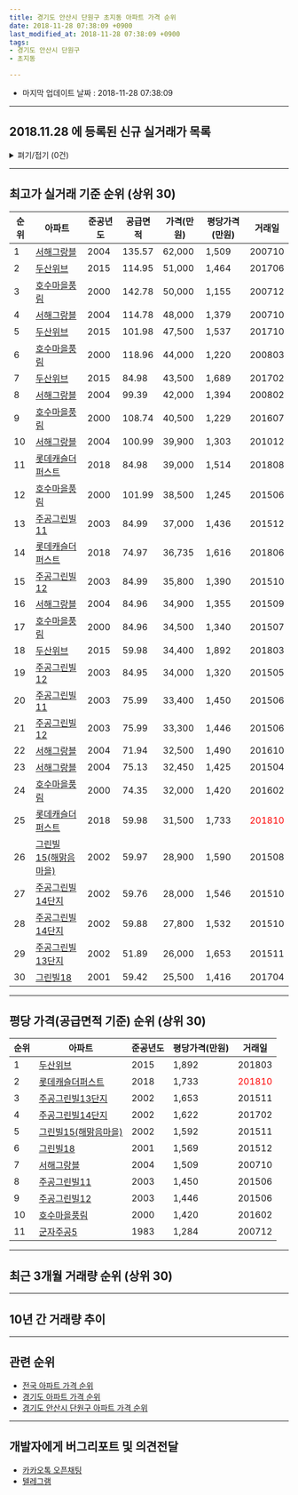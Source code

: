 ```yaml
---
title: 경기도 안산시 단원구 초지동 아파트 가격 순위
date: 2018-11-28 07:38:09 +0900
last_modified_at: 2018-11-28 07:38:09 +0900
tags:
- 경기도 안산시 단원구
- 초지동

---
```


* 마지막 업데이트 날짜 : 2018-11-28 07:38:09

---

## 2018.11.28 에 등록된 신규 실거래가 목록

<details>
<summary>펴기/접기 (0건)</summary>
<div markdown="1">

|아파트|준공년도|공급면적|가격(만원)|평당가격(만원)|거래일|
|---|---|---|---|---|---|
|없음||||||


</div>
</details>

---

## 최고가 실거래 기준 순위 (상위 30)


|순위|아파트|준공년도|공급면적|가격(만원)|평당가격(만원)|거래일|
|---|---|---|---|---|---|---|
|1|[서해그랑블](https://search.naver.com/search.naver?query=%EA%B2%BD%EA%B8%B0%EB%8F%84+%EC%95%88%EC%82%B0%EC%8B%9C+%EB%8B%A8%EC%9B%90%EA%B5%AC+%EC%B4%88%EC%A7%80%EB%8F%99+%EC%84%9C%ED%95%B4%EA%B7%B8%EB%9E%91%EB%B8%94)|2004|135.57|62,000|1,509|200710|
|2|[두산위브](https://search.naver.com/search.naver?query=%EA%B2%BD%EA%B8%B0%EB%8F%84+%EC%95%88%EC%82%B0%EC%8B%9C+%EB%8B%A8%EC%9B%90%EA%B5%AC+%EC%B4%88%EC%A7%80%EB%8F%99+%EB%91%90%EC%82%B0%EC%9C%84%EB%B8%8C)|2015|114.95|51,000|1,464|201706|
|3|[호수마을풍림](https://search.naver.com/search.naver?query=%EA%B2%BD%EA%B8%B0%EB%8F%84+%EC%95%88%EC%82%B0%EC%8B%9C+%EB%8B%A8%EC%9B%90%EA%B5%AC+%EC%B4%88%EC%A7%80%EB%8F%99+%ED%98%B8%EC%88%98%EB%A7%88%EC%9D%84%ED%92%8D%EB%A6%BC)|2000|142.78|50,000|1,155|200712|
|4|[서해그랑블](https://search.naver.com/search.naver?query=%EA%B2%BD%EA%B8%B0%EB%8F%84+%EC%95%88%EC%82%B0%EC%8B%9C+%EB%8B%A8%EC%9B%90%EA%B5%AC+%EC%B4%88%EC%A7%80%EB%8F%99+%EC%84%9C%ED%95%B4%EA%B7%B8%EB%9E%91%EB%B8%94)|2004|114.78|48,000|1,379|200710|
|5|[두산위브](https://search.naver.com/search.naver?query=%EA%B2%BD%EA%B8%B0%EB%8F%84+%EC%95%88%EC%82%B0%EC%8B%9C+%EB%8B%A8%EC%9B%90%EA%B5%AC+%EC%B4%88%EC%A7%80%EB%8F%99+%EB%91%90%EC%82%B0%EC%9C%84%EB%B8%8C)|2015|101.98|47,500|1,537|201710|
|6|[호수마을풍림](https://search.naver.com/search.naver?query=%EA%B2%BD%EA%B8%B0%EB%8F%84+%EC%95%88%EC%82%B0%EC%8B%9C+%EB%8B%A8%EC%9B%90%EA%B5%AC+%EC%B4%88%EC%A7%80%EB%8F%99+%ED%98%B8%EC%88%98%EB%A7%88%EC%9D%84%ED%92%8D%EB%A6%BC)|2000|118.96|44,000|1,220|200803|
|7|[두산위브](https://search.naver.com/search.naver?query=%EA%B2%BD%EA%B8%B0%EB%8F%84+%EC%95%88%EC%82%B0%EC%8B%9C+%EB%8B%A8%EC%9B%90%EA%B5%AC+%EC%B4%88%EC%A7%80%EB%8F%99+%EB%91%90%EC%82%B0%EC%9C%84%EB%B8%8C)|2015|84.98|43,500|1,689|201702|
|8|[서해그랑블](https://search.naver.com/search.naver?query=%EA%B2%BD%EA%B8%B0%EB%8F%84+%EC%95%88%EC%82%B0%EC%8B%9C+%EB%8B%A8%EC%9B%90%EA%B5%AC+%EC%B4%88%EC%A7%80%EB%8F%99+%EC%84%9C%ED%95%B4%EA%B7%B8%EB%9E%91%EB%B8%94)|2004|99.39|42,000|1,394|200802|
|9|[호수마을풍림](https://search.naver.com/search.naver?query=%EA%B2%BD%EA%B8%B0%EB%8F%84+%EC%95%88%EC%82%B0%EC%8B%9C+%EB%8B%A8%EC%9B%90%EA%B5%AC+%EC%B4%88%EC%A7%80%EB%8F%99+%ED%98%B8%EC%88%98%EB%A7%88%EC%9D%84%ED%92%8D%EB%A6%BC)|2000|108.74|40,500|1,229|201607|
|10|[서해그랑블](https://search.naver.com/search.naver?query=%EA%B2%BD%EA%B8%B0%EB%8F%84+%EC%95%88%EC%82%B0%EC%8B%9C+%EB%8B%A8%EC%9B%90%EA%B5%AC+%EC%B4%88%EC%A7%80%EB%8F%99+%EC%84%9C%ED%95%B4%EA%B7%B8%EB%9E%91%EB%B8%94)|2004|100.99|39,900|1,303|201012|
|11|[롯데캐슬더퍼스트](https://search.naver.com/search.naver?query=%EA%B2%BD%EA%B8%B0%EB%8F%84+%EC%95%88%EC%82%B0%EC%8B%9C+%EB%8B%A8%EC%9B%90%EA%B5%AC+%EC%B4%88%EC%A7%80%EB%8F%99+%EB%A1%AF%EB%8D%B0%EC%BA%90%EC%8A%AC%EB%8D%94%ED%8D%BC%EC%8A%A4%ED%8A%B8)|2018|84.98|39,000|1,514|201808|
|12|[호수마을풍림](https://search.naver.com/search.naver?query=%EA%B2%BD%EA%B8%B0%EB%8F%84+%EC%95%88%EC%82%B0%EC%8B%9C+%EB%8B%A8%EC%9B%90%EA%B5%AC+%EC%B4%88%EC%A7%80%EB%8F%99+%ED%98%B8%EC%88%98%EB%A7%88%EC%9D%84%ED%92%8D%EB%A6%BC)|2000|101.99|38,500|1,245|201506|
|13|[주공그린빌11](https://search.naver.com/search.naver?query=%EA%B2%BD%EA%B8%B0%EB%8F%84+%EC%95%88%EC%82%B0%EC%8B%9C+%EB%8B%A8%EC%9B%90%EA%B5%AC+%EC%B4%88%EC%A7%80%EB%8F%99+%EC%A3%BC%EA%B3%B5%EA%B7%B8%EB%A6%B0%EB%B9%8C11)|2003|84.99|37,000|1,436|201512|
|14|[롯데캐슬더퍼스트](https://search.naver.com/search.naver?query=%EA%B2%BD%EA%B8%B0%EB%8F%84+%EC%95%88%EC%82%B0%EC%8B%9C+%EB%8B%A8%EC%9B%90%EA%B5%AC+%EC%B4%88%EC%A7%80%EB%8F%99+%EB%A1%AF%EB%8D%B0%EC%BA%90%EC%8A%AC%EB%8D%94%ED%8D%BC%EC%8A%A4%ED%8A%B8)|2018|74.97|36,735|1,616|201806|
|15|[주공그린빌12](https://search.naver.com/search.naver?query=%EA%B2%BD%EA%B8%B0%EB%8F%84+%EC%95%88%EC%82%B0%EC%8B%9C+%EB%8B%A8%EC%9B%90%EA%B5%AC+%EC%B4%88%EC%A7%80%EB%8F%99+%EC%A3%BC%EA%B3%B5%EA%B7%B8%EB%A6%B0%EB%B9%8C12)|2003|84.99|35,800|1,390|201510|
|16|[서해그랑블](https://search.naver.com/search.naver?query=%EA%B2%BD%EA%B8%B0%EB%8F%84+%EC%95%88%EC%82%B0%EC%8B%9C+%EB%8B%A8%EC%9B%90%EA%B5%AC+%EC%B4%88%EC%A7%80%EB%8F%99+%EC%84%9C%ED%95%B4%EA%B7%B8%EB%9E%91%EB%B8%94)|2004|84.96|34,900|1,355|201509|
|17|[호수마을풍림](https://search.naver.com/search.naver?query=%EA%B2%BD%EA%B8%B0%EB%8F%84+%EC%95%88%EC%82%B0%EC%8B%9C+%EB%8B%A8%EC%9B%90%EA%B5%AC+%EC%B4%88%EC%A7%80%EB%8F%99+%ED%98%B8%EC%88%98%EB%A7%88%EC%9D%84%ED%92%8D%EB%A6%BC)|2000|84.96|34,500|1,340|201507|
|18|[두산위브](https://search.naver.com/search.naver?query=%EA%B2%BD%EA%B8%B0%EB%8F%84+%EC%95%88%EC%82%B0%EC%8B%9C+%EB%8B%A8%EC%9B%90%EA%B5%AC+%EC%B4%88%EC%A7%80%EB%8F%99+%EB%91%90%EC%82%B0%EC%9C%84%EB%B8%8C)|2015|59.98|34,400|1,892|201803|
|19|[주공그린빌12](https://search.naver.com/search.naver?query=%EA%B2%BD%EA%B8%B0%EB%8F%84+%EC%95%88%EC%82%B0%EC%8B%9C+%EB%8B%A8%EC%9B%90%EA%B5%AC+%EC%B4%88%EC%A7%80%EB%8F%99+%EC%A3%BC%EA%B3%B5%EA%B7%B8%EB%A6%B0%EB%B9%8C12)|2003|84.95|34,000|1,320|201505|
|20|[주공그린빌11](https://search.naver.com/search.naver?query=%EA%B2%BD%EA%B8%B0%EB%8F%84+%EC%95%88%EC%82%B0%EC%8B%9C+%EB%8B%A8%EC%9B%90%EA%B5%AC+%EC%B4%88%EC%A7%80%EB%8F%99+%EC%A3%BC%EA%B3%B5%EA%B7%B8%EB%A6%B0%EB%B9%8C11)|2003|75.99|33,400|1,450|201506|
|21|[주공그린빌12](https://search.naver.com/search.naver?query=%EA%B2%BD%EA%B8%B0%EB%8F%84+%EC%95%88%EC%82%B0%EC%8B%9C+%EB%8B%A8%EC%9B%90%EA%B5%AC+%EC%B4%88%EC%A7%80%EB%8F%99+%EC%A3%BC%EA%B3%B5%EA%B7%B8%EB%A6%B0%EB%B9%8C12)|2003|75.99|33,300|1,446|201506|
|22|[서해그랑블](https://search.naver.com/search.naver?query=%EA%B2%BD%EA%B8%B0%EB%8F%84+%EC%95%88%EC%82%B0%EC%8B%9C+%EB%8B%A8%EC%9B%90%EA%B5%AC+%EC%B4%88%EC%A7%80%EB%8F%99+%EC%84%9C%ED%95%B4%EA%B7%B8%EB%9E%91%EB%B8%94)|2004|71.94|32,500|1,490|201610|
|23|[서해그랑블](https://search.naver.com/search.naver?query=%EA%B2%BD%EA%B8%B0%EB%8F%84+%EC%95%88%EC%82%B0%EC%8B%9C+%EB%8B%A8%EC%9B%90%EA%B5%AC+%EC%B4%88%EC%A7%80%EB%8F%99+%EC%84%9C%ED%95%B4%EA%B7%B8%EB%9E%91%EB%B8%94)|2004|75.13|32,450|1,425|201504|
|24|[호수마을풍림](https://search.naver.com/search.naver?query=%EA%B2%BD%EA%B8%B0%EB%8F%84+%EC%95%88%EC%82%B0%EC%8B%9C+%EB%8B%A8%EC%9B%90%EA%B5%AC+%EC%B4%88%EC%A7%80%EB%8F%99+%ED%98%B8%EC%88%98%EB%A7%88%EC%9D%84%ED%92%8D%EB%A6%BC)|2000|74.35|32,000|1,420|201602|
|25|[롯데캐슬더퍼스트](https://search.naver.com/search.naver?query=%EA%B2%BD%EA%B8%B0%EB%8F%84+%EC%95%88%EC%82%B0%EC%8B%9C+%EB%8B%A8%EC%9B%90%EA%B5%AC+%EC%B4%88%EC%A7%80%EB%8F%99+%EB%A1%AF%EB%8D%B0%EC%BA%90%EC%8A%AC%EB%8D%94%ED%8D%BC%EC%8A%A4%ED%8A%B8)|2018|59.98|31,500|1,733|<span style="color:red">201810</span>|
|26|[그린빌15(해맑음마을)](https://search.naver.com/search.naver?query=%EA%B2%BD%EA%B8%B0%EB%8F%84+%EC%95%88%EC%82%B0%EC%8B%9C+%EB%8B%A8%EC%9B%90%EA%B5%AC+%EC%B4%88%EC%A7%80%EB%8F%99+%EA%B7%B8%EB%A6%B0%EB%B9%8C15%28%ED%95%B4%EB%A7%91%EC%9D%8C%EB%A7%88%EC%9D%84%29)|2002|59.97|28,900|1,590|201508|
|27|[주공그린빌14단지](https://search.naver.com/search.naver?query=%EA%B2%BD%EA%B8%B0%EB%8F%84+%EC%95%88%EC%82%B0%EC%8B%9C+%EB%8B%A8%EC%9B%90%EA%B5%AC+%EC%B4%88%EC%A7%80%EB%8F%99+%EC%A3%BC%EA%B3%B5%EA%B7%B8%EB%A6%B0%EB%B9%8C14%EB%8B%A8%EC%A7%80)|2002|59.76|28,000|1,546|201510|
|28|[주공그린빌14단지](https://search.naver.com/search.naver?query=%EA%B2%BD%EA%B8%B0%EB%8F%84+%EC%95%88%EC%82%B0%EC%8B%9C+%EB%8B%A8%EC%9B%90%EA%B5%AC+%EC%B4%88%EC%A7%80%EB%8F%99+%EC%A3%BC%EA%B3%B5%EA%B7%B8%EB%A6%B0%EB%B9%8C14%EB%8B%A8%EC%A7%80)|2002|59.88|27,800|1,532|201510|
|29|[주공그린빌13단지](https://search.naver.com/search.naver?query=%EA%B2%BD%EA%B8%B0%EB%8F%84+%EC%95%88%EC%82%B0%EC%8B%9C+%EB%8B%A8%EC%9B%90%EA%B5%AC+%EC%B4%88%EC%A7%80%EB%8F%99+%EC%A3%BC%EA%B3%B5%EA%B7%B8%EB%A6%B0%EB%B9%8C13%EB%8B%A8%EC%A7%80)|2002|51.89|26,000|1,653|201511|
|30|[그린빌18](https://search.naver.com/search.naver?query=%EA%B2%BD%EA%B8%B0%EB%8F%84+%EC%95%88%EC%82%B0%EC%8B%9C+%EB%8B%A8%EC%9B%90%EA%B5%AC+%EC%B4%88%EC%A7%80%EB%8F%99+%EA%B7%B8%EB%A6%B0%EB%B9%8C18)|2001|59.42|25,500|1,416|201704|


---

## 평당 가격(공급면적 기준) 순위 (상위 30)


|순위|아파트|준공년도|평당가격(만원)|거래일|
|---|---|---|---|---|
|1|[두산위브](https://search.naver.com/search.naver?query=%EA%B2%BD%EA%B8%B0%EB%8F%84+%EC%95%88%EC%82%B0%EC%8B%9C+%EB%8B%A8%EC%9B%90%EA%B5%AC+%EC%B4%88%EC%A7%80%EB%8F%99+%EB%91%90%EC%82%B0%EC%9C%84%EB%B8%8C)|2015|1,892|201803|
|2|[롯데캐슬더퍼스트](https://search.naver.com/search.naver?query=%EA%B2%BD%EA%B8%B0%EB%8F%84+%EC%95%88%EC%82%B0%EC%8B%9C+%EB%8B%A8%EC%9B%90%EA%B5%AC+%EC%B4%88%EC%A7%80%EB%8F%99+%EB%A1%AF%EB%8D%B0%EC%BA%90%EC%8A%AC%EB%8D%94%ED%8D%BC%EC%8A%A4%ED%8A%B8)|2018|1,733|<span style="color:red">201810</span>|
|3|[주공그린빌13단지](https://search.naver.com/search.naver?query=%EA%B2%BD%EA%B8%B0%EB%8F%84+%EC%95%88%EC%82%B0%EC%8B%9C+%EB%8B%A8%EC%9B%90%EA%B5%AC+%EC%B4%88%EC%A7%80%EB%8F%99+%EC%A3%BC%EA%B3%B5%EA%B7%B8%EB%A6%B0%EB%B9%8C13%EB%8B%A8%EC%A7%80)|2002|1,653|201511|
|4|[주공그린빌14단지](https://search.naver.com/search.naver?query=%EA%B2%BD%EA%B8%B0%EB%8F%84+%EC%95%88%EC%82%B0%EC%8B%9C+%EB%8B%A8%EC%9B%90%EA%B5%AC+%EC%B4%88%EC%A7%80%EB%8F%99+%EC%A3%BC%EA%B3%B5%EA%B7%B8%EB%A6%B0%EB%B9%8C14%EB%8B%A8%EC%A7%80)|2002|1,622|201702|
|5|[그린빌15(해맑음마을)](https://search.naver.com/search.naver?query=%EA%B2%BD%EA%B8%B0%EB%8F%84+%EC%95%88%EC%82%B0%EC%8B%9C+%EB%8B%A8%EC%9B%90%EA%B5%AC+%EC%B4%88%EC%A7%80%EB%8F%99+%EA%B7%B8%EB%A6%B0%EB%B9%8C15%28%ED%95%B4%EB%A7%91%EC%9D%8C%EB%A7%88%EC%9D%84%29)|2002|1,592|201511|
|6|[그린빌18](https://search.naver.com/search.naver?query=%EA%B2%BD%EA%B8%B0%EB%8F%84+%EC%95%88%EC%82%B0%EC%8B%9C+%EB%8B%A8%EC%9B%90%EA%B5%AC+%EC%B4%88%EC%A7%80%EB%8F%99+%EA%B7%B8%EB%A6%B0%EB%B9%8C18)|2001|1,569|201512|
|7|[서해그랑블](https://search.naver.com/search.naver?query=%EA%B2%BD%EA%B8%B0%EB%8F%84+%EC%95%88%EC%82%B0%EC%8B%9C+%EB%8B%A8%EC%9B%90%EA%B5%AC+%EC%B4%88%EC%A7%80%EB%8F%99+%EC%84%9C%ED%95%B4%EA%B7%B8%EB%9E%91%EB%B8%94)|2004|1,509|200710|
|8|[주공그린빌11](https://search.naver.com/search.naver?query=%EA%B2%BD%EA%B8%B0%EB%8F%84+%EC%95%88%EC%82%B0%EC%8B%9C+%EB%8B%A8%EC%9B%90%EA%B5%AC+%EC%B4%88%EC%A7%80%EB%8F%99+%EC%A3%BC%EA%B3%B5%EA%B7%B8%EB%A6%B0%EB%B9%8C11)|2003|1,450|201506|
|9|[주공그린빌12](https://search.naver.com/search.naver?query=%EA%B2%BD%EA%B8%B0%EB%8F%84+%EC%95%88%EC%82%B0%EC%8B%9C+%EB%8B%A8%EC%9B%90%EA%B5%AC+%EC%B4%88%EC%A7%80%EB%8F%99+%EC%A3%BC%EA%B3%B5%EA%B7%B8%EB%A6%B0%EB%B9%8C12)|2003|1,446|201506|
|10|[호수마을풍림](https://search.naver.com/search.naver?query=%EA%B2%BD%EA%B8%B0%EB%8F%84+%EC%95%88%EC%82%B0%EC%8B%9C+%EB%8B%A8%EC%9B%90%EA%B5%AC+%EC%B4%88%EC%A7%80%EB%8F%99+%ED%98%B8%EC%88%98%EB%A7%88%EC%9D%84%ED%92%8D%EB%A6%BC)|2000|1,420|201602|
|11|[군자주공5](https://search.naver.com/search.naver?query=%EA%B2%BD%EA%B8%B0%EB%8F%84+%EC%95%88%EC%82%B0%EC%8B%9C+%EB%8B%A8%EC%9B%90%EA%B5%AC+%EC%B4%88%EC%A7%80%EB%8F%99+%EA%B5%B0%EC%9E%90%EC%A3%BC%EA%B3%B55)|1983|1,284|200712|


---

## 최근 3개월 거래량 순위 (상위 30)


<div style="width:100%;">
    <canvas id="deal_count_ranking" height="250"></canvas>
</div>


<script>
new Chart(document.getElementById("deal_count_ranking"), {
    type: 'horizontalBar',
    data: {
        labels: ['서해그랑블', '그린빌18', '그린빌15(해맑음마을)', '주공그린빌14단지', '호수마을풍림', '주공그린빌13단지', '두산위브', '주공그린빌11', '주공그린빌12', '롯데캐슬더퍼스트'],
        datasets: [{
            label: '실거래 수',
            data: [26, 18, 17, 15, 10, 7, 6, 5, 4, 1],
            borderColor: "rgba(255, 0, 128, 1)",
            backgroundColor: "rgba(255, 0, 128, 0.5)",
            fill: false,
        }]
    },
    options: {
        responsive: true,
        title: {
            display: true,
            text: '최근 3개월 거래량 순위'
        },
        tooltips: {
            mode: 'index',
            intersect: false,
            callbacks: {
                title: function(tooltipItems, data) {
                    return "실거래 수:";
                },
                label: function(tooltipItem, data) {
                    return data.labels[tooltipItem.index] + ": " + tooltipItem.xLabel;
                }
            }
        },
        hover: {
            mode: 'nearest',
            intersect: true
        },
        scales: {
            xAxes: [{
                display: true,
                scaleLabel: {
                    display: true,
                    labelString: '실거래 수'
                },
                ticks: {
                    suggestedMin: 0,
                }
            }],
            yAxes: [{
                display: true,
                ticks: {
                    autoSkip: false,
                    callback: function(value, index, values) {
                        if (value.length > 15)
                            return value.substr(0, 13) + "...";
                        else
                            return value;
                    }
                },
                scaleLabel: {
                    display: false,
                }
            }]
        }
    }
});

</script>


---

## 10년 간 거래량 추이


<div style="width:100%;">
    <canvas id="deal_progress" height="250"></canvas>
</div>

<script>
new Chart(document.getElementById("deal_progress"), {
    type: 'line',
    data: {
        labels: ['200811','200812','200901','200902','200903','200904','200905','200906','200907','200908','200909','200910','200911','200912','201001','201002','201003','201004','201005','201006','201007','201008','201009','201010','201011','201012','201101','201102','201103','201104','201105','201106','201107','201108','201109','201110','201111','201112','201201','201202','201203','201204','201205','201206','201207','201208','201209','201210','201211','201212','201301','201302','201303','201304','201305','201306','201307','201308','201309','201310','201311','201312','201401','201402','201403','201404','201405','201406','201407','201408','201409','201410','201411','201412','201501','201502','201503','201504','201505','201506','201507','201508','201509','201510','201511','201512','201601','201602','201603','201604','201605','201606','201607','201608','201609','201610','201611','201612','201701','201702','201703','201704','201705','201706','201707','201708','201709','201710','201711','201712','201801','201802','201803','201804','201805','201806','201807','201808','201809','201810','201811'],
        datasets: [{
            label: '실거래 수',
            pointRadius: 1,
            data: [21, 22, 54, 94, 85, 117, 96, 80, 98, 131, 116, 54, 58, 48, 50, 67, 88, 65, 47, 42, 59, 50, 75, 97, 99, 99, 117, 100, 98, 82, 93, 72, 68, 93, 93, 55, 52, 77, 43, 77, 80, 71, 60, 54, 33, 45, 60, 89, 81, 47, 53, 60, 115, 133, 117, 88, 70, 87, 113, 108, 79, 84, 90, 126, 127, 63, 81, 67, 77, 103, 125, 102, 74, 49, 102, 76, 138, 107, 87, 76, 71, 58, 72, 85, 53, 39, 34, 37, 58, 48, 48, 56, 52, 59, 58, 75, 77, 49, 37, 52, 86, 69, 90, 84, 62, 71, 70, 55, 50, 35, 31, 35, 48, 31, 28, 32, 49, 39, 53, 45, 11],
            borderColor: "rgba(255, 201, 14, 1)",
            backgroundColor: "rgba(255, 201, 14, 0.5)",
            fill: true,
        }]
    },
    options: {
        responsive: true,
        title: {
            display: true,
            text: '10년간 거래량 추이'
        },
        tooltips: {
            mode: 'index',
            intersect: false,
        },
        hover: {
            mode: 'nearest',
            intersect: true
        },
        scales: {
            xAxes: [{
                display: true,
                scaleLabel: {
                    display: true,
                    labelString: '년/월'
                }
            }],
            yAxes: [{
                display: true,
                ticks: {
                    suggestedMin: 0,
                },
                scaleLabel: {
                    display: true,
                    labelString: '실거래 수'
                }
            }]
        }
    }
});

</script>


---

## 관련 순위

- [전국 아파트 가격 순위](https://inasie.github.io/apt-ranking/전국)
- [경기도 아파트 가격 순위](https://inasie.github.io/apt-ranking/경기도)
- [경기도 안산시 단원구 아파트 가격 순위](https://inasie.github.io/apt-ranking/경기도-안산시-단원구)


---

## 개발자에게 버그리포트 및 의견전달

- [카카오톡 오픈채팅](https://open.kakao.com/o/gLJUAP4)
- [텔레그램](https://t.me/inasie)


